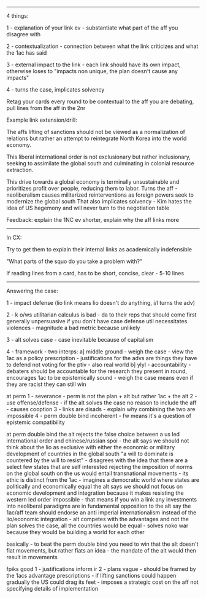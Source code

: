 

----

4 things:

1 - explanation of your link ev - substantiate what part of the aff you disagree with

2 - contextualization - connection between what the link criticizes and what the 1ac has said

3 - external impact to the link - each link should have its own impact, otherwise loses to "impacts non unique, the plan doesn't cause any impacts"

4 - turns the case, implicates solvency

Retag your cards every round to be contextual to the aff you are debating, pull lines from the aff in the 2nr

Example link extension/drill:

The affs lifting of sanctions should not be viewed as a normalization of relations but rather an attempt to reintegrate North Korea into the world economy.

This liberal international order is not exclusionary but rather inclusionary, seeking to assimilate the global south and culminating in colonial resource extraction.

This drive towards a global economy is terminally unsustainable and prioritizes profit over people, reducing them to labor.
Turns the aff - neoliberalism causes militarized reinterventions as foreign powers seek to modernize the global south
That also implicates solvency - Kim hates the idea of US hegemony and will never turn to the negotiation table 

Feedback: explain the 1NC ev shorter, explain why the aff links more

----
In CX:

Try to get them to explain their internal links as academically indefensible

"What parts of the squo do you take a problem with?"

If reading lines from a card, has to be short, concise, clear - 5-10 lines

----

Answering the case:

1 - impact defense
(lio link means lio doesn't do anything, i/l turns the adv)

2 - k o/ws
utilitarian calculus is bad - da to their reps that should come first
generally unpersuasive if you don't have case defense
util necessitates violences - magnitude a bad metric because unlikely

3 - alt solves case - case inevitable because of capitalism

4 - framework - two interps:
a] middle ground - weigh the case - view the 1ac as a policy prescription - justifications for the advs are things they have to defend
not voting for the ptiv - also real world 
b] ylyl - accountability - debaters should be accountable for the research they present in round, encourages 1ac to be epistemically sound - weigh the case means even if they are racist they can still win

at perm
1 - severance - perm is not the plan + alt but rather 1ac + the alt 
2 - use offense/defense - if the alt solves the case no reason to include the aff - causes cooption 
3 - links are disads - explain why combining the two are impossible 
4 - perm double bind incoherent - fw means it's a question of epistemic compatibility

at perm double bind
the alt rejects the false choice between a us led international order and chinese/russian spoi - the alt says we should not think about the lio as exclusive with either the economic or military development of countries in the global south
"a will to dominate is countered by the will to resist" - disagrees with the idea that there are a select few states that are self interested
rejecting the imposition of norms on the global south on the us would entail transnational movements - its ethic is distinct from the 1ac - imagines a democratic world where states are politically and economically equal
the alt says we should not focus on economic development and integration because it makes resisting the western led order impossible - that means if you win a link any investments into neoliberal paradigms are in fundamental opposition to the alt
say the 1ac/aff team should endorse an anti imperial internationalism instead of the lio/economic integration - alt competes with the advantages and not the plan
solves the case, all the countries would be equal - solves noko war because they would be building a world for each other

basically - to beat the perm double bind you need to win that the alt doesn't fiat movements, but rather fiats an idea - the mandate of the alt would then result in movements

fpiks good
1 - justifications inform ir
2 - plans vague - should be framed by the 1acs advantage prescriptions - if lifting sanctions could happen gradually the US could drag its feet - imposes a strategic cost on the aff not specifying details of implementation